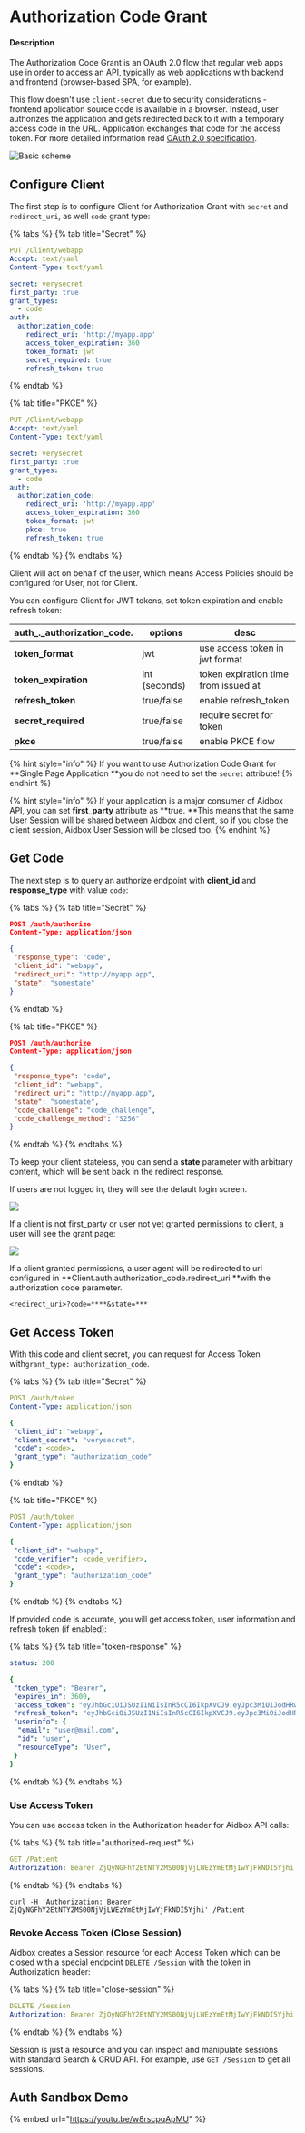 # Authorization Code Grant

#### Description

The Authorization Code Grant is an OAuth 2.0 flow that regular web apps use in order to access an API, typically as web applications with backend and frontend (browser-based SPA, for example).&#x20;

This flow doesn't use `client-secret` due to security considerations - frontend application source code is available in a browser. Instead, user authorizes the application and gets redirected back to it with a temporary access code in the URL. Application exchanges that code for the access token. For more detailed information read [OAuth 2.0 specification](https://tools.ietf.org/html/rfc6749#section-4.1).&#x20;

![Basic scheme](../../.gitbook/assets/untitled-diagram-page-3.svg)

## Configure Client

The first step is to configure Client for Authorization Grant with `secret` and `redirect_uri`, as well `code` grant type:

{% tabs %}
{% tab title="Secret" %}
```yaml
PUT /Client/webapp
Accept: text/yaml
Content-Type: text/yaml

secret: verysecret
first_party: true
grant_types:
  - code
auth:
  authorization_code:
    redirect_uri: 'http://myapp.app'
    access_token_expiration: 360
    token_format: jwt
    secret_required: true
    refresh_token: true
```
{% endtab %}

{% tab title="PKCE" %}
```yaml
PUT /Client/webapp
Accept: text/yaml
Content-Type: text/yaml

secret: verysecret
first_party: true
grant_types:
  - code
auth:
  authorization_code:
    redirect_uri: 'http://myapp.app'
    access_token_expiration: 360
    token_format: jwt
    pkce: true
    refresh_token: true
```
{% endtab %}
{% endtabs %}

Client will act on behalf of the user, which means Access Policies should be configured for User, not for Client.&#x20;

You can configure Client for JWT tokens, set token expiration and enable refresh token:

| auth_._authorization\_code. | options       | desc                                 |
| --------------------------- | ------------- | ------------------------------------ |
| **token\_format**           | jwt           | use access token in jwt format       |
| **token\_expiration**       | int (seconds) | token expiration time from issued at |
| **refresh\_token**          | true/false    | enable refresh\_token                |
| **secret\_required**        | true/false    | require secret for token             |
| **pkce**                    | true/false    | enable PKCE flow                     |

{% hint style="info" %}
If you want to use Authorization Code Grant for **Single Page Application **you do not need to set the `secret` attribute!
{% endhint %}

{% hint style="info" %}
If your application is a major consumer of Aidbox API, you can set **first\_party** attribute as **true. **This means that the same User Session will be shared between Aidbox and client, so if you close the client session, Aidbox User Session will be closed too.
{% endhint %}

## Get Code

The next step is to query an authorize endpoint with **client\_id** and **response\_type** with value `code`:

{% tabs %}
{% tab title="Secret" %}
```json
POST /auth/authorize
Content-Type: application/json

{
 "response_type": "code",
 "client_id": "webapp",
 "redirect_uri": "http://myapp.app",
 "state": "somestate"
}
```
{% endtab %}

{% tab title="PKCE" %}
```json
POST /auth/authorize
Content-Type: application/json

{
 "response_type": "code",
 "client_id": "webapp",
 "redirect_uri": "http://myapp.app",
 "state": "somestate",     
 "code_challenge": "code_challenge",
 "code_challenge_method": "S256"
}
```
{% endtab %}
{% endtabs %}

To keep your client stateless, you can send a **state** parameter with arbitrary content, which will be sent back in the redirect response.

If users are not logged in, they will see the default login screen.

![](../../.gitbook/assets/login-screen-with-id-field.png)

If a client is not first\_party or user not yet granted permissions to client, a user will see the grant page:

![](<../../.gitbook/assets/image (2).png>)

If a client granted permissions, a user agent will be redirected to url configured in **Client.auth.authorization\_code.redirect\_uri **with the authorization code parameter.

```
<redirect_uri>?code=****&state=***
```

## Get Access Token

With this code and client secret, you can request for Access Token with`grant_type: authorization_code`.

{% tabs %}
{% tab title="Secret" %}
```yaml
POST /auth/token
Content-Type: application/json

{
 "client_id": "webapp",
 "client_secret": "verysecret",
 "code": <code>,
 "grant_type": "authorization_code"
}
```
{% endtab %}

{% tab title="PKCE" %}
```yaml
POST /auth/token
Content-Type: application/json

{
 "client_id": "webapp",
 "code_verifier": <code_verifier>,
 "code": <code>,
 "grant_type": "authorization_code"
}
```
{% endtab %}
{% endtabs %}

If provided code is accurate, you will get access token, user information and refresh token (if enabled):

{% tabs %}
{% tab title="token-response" %}
```yaml
status: 200

{
 "token_type": "Bearer",
 "expires_in": 3600,
 "access_token": "eyJhbGciOiJSUzI1NiIsInR5cCI6IkpXVCJ9.eyJpc3MiOiJodHRwOi8vbG9jYWxob3N0OjgwODEiLCJzdWIiOiJ1c2VyIiwiaWF0IjoxNTU0NDczOTk3LCJqdGkiOiI0ZWUwZDY2MS0wZjEyLTRlZmItOTBiOS1jY2RmMzhlMDhkM2QiLCJhdWQiOiJodHRwOi8vcmVzb3VyY2Uuc2VydmVyLmNvbSIsImV4cCI6MTU1NDQ3NzU5N30.lCdwkqzFWOe4IcXPC1dIB8v7aoZdJ0fBoIKlzCRFBgv4YndSJxGoJOvIPq2rGMQl7KG8uxGU0jkUVlKxOtD8YA",
 "refresh_token": "eyJhbGciOiJSUzI1NiIsInR5cCI6IkpXVCJ9.eyJpc3MiOiJodHRwOi8vbG9jYWxob3N0OjgwODEiLCJzdWIiOiJwYXNzd29yZC1jbGllbnQiLCJqdGkiOiI0ZWUwZDY2MS0wZjEyLTRlZmItOTBiOS1jY2RmMzhlMDhkM2QiLCJ0eXAiOiJyZWZyZXNoIn0.XWHYpw0DysrqQqMNhqTPSdNamBM4ZDUAgh_VupSa7rkzdJ3uZXqesoAo_5y1naJZ31S92-DjPKtPEAyD_8PloA",
 "userinfo": {
  "email": "user@mail.com",
  "id": "user",
  "resourceType": "User",
 }
}
```
{% endtab %}
{% endtabs %}

### Use Access Token

You can use access token in the Authorization header for Aidbox API calls:

{% tabs %}
{% tab title="authorized-request" %}
```yaml
GET /Patient
Authorization: Bearer ZjQyNGFhY2EtNTY2MS00NjVjLWEzYmEtMjIwYjFkNDI5Yjhi
```
{% endtab %}
{% endtabs %}

```
curl -H 'Authorization: Bearer ZjQyNGFhY2EtNTY2MS00NjVjLWEzYmEtMjIwYjFkNDI5Yjhi' /Patient
```

### Revoke Access Token (Close Session)

Aidbox creates a Session resource for each Access Token which can be closed with a special endpoint `DELETE /Session` with the token in Authorization header:

{% tabs %}
{% tab title="close-session" %}
```yaml
DELETE /Session
Authorization: Bearer ZjQyNGFhY2EtNTY2MS00NjVjLWEzYmEtMjIwYjFkNDI5Yjhi
```
{% endtab %}
{% endtabs %}

Session is just a resource and you can inspect and manipulate sessions with standard Search & CRUD API. For example, use `GET /Session` to get all sessions.

## Auth Sandbox Demo

{% embed url="https://youtu.be/w8rscpqApMU" %}


